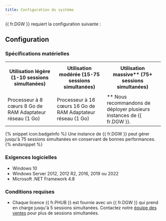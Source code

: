 ```yaml
---
title: Configuration du système
---
```

{{ fr.DGW }} requiert la configuration suivante :  

## Configuration 

### Spécifications matérielles 

<table>
	<tr>
		<th>

Utilisation légère 
(1-10 sessions simultanées) 
		</th>
		<th>
Utilisation modérée 
(15-75 sessions simultanées) 
		</th>
		<th>
Utilisation massive** 
(75+ sessions simultanées) 
		</th>
	</tr>
	<tr>
		<td>
Processeur à 8 cœurs 
8 Go de RAM 
Adaptateur réseau (1 Go) 
		</td>
		<td>
Processeur à 16 cœurs 
16 Go de RAM 
Adaptateur réseau (1 Go) 
		</td>
		<td>
** Nous recommandons de déployer plusieurs instances de {{ fr.DGW }}. 
		</td>
	</tr>
</table>

{% snippet icon.badgeInfo %} 
Une instance de {{ fr.DGW }} peut gérer jusqu&apos;à 75 sessions simultanées en conservant de bonnes performances. 
{% endsnippet %}
 
### Exigences logicielles 

* Windows 10 
* Windows Server 2012, 2012 R2, 2016, 2019 ou 2022 
* Microsoft .NET Framework 4.8 

### Conditions requises 

* Chaque licence {{ fr.PHUB }} est fournie avec un {{ fr.DGW }} qui prend en charge jusqu&apos;à 5 sessions simultanées. Contactez notre [équipe des ventes](mailto:sales@devolutions.net) pour plus de sessions simultanées. 

